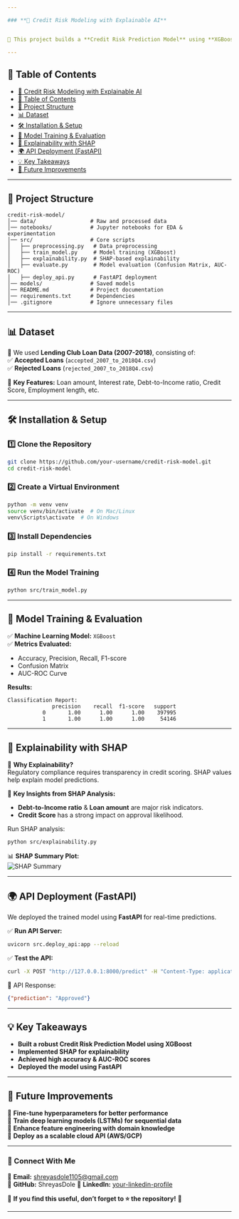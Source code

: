 ```yaml
---

### **📌 Credit Risk Modeling with Explainable AI**  


🚀 This project builds a **Credit Risk Prediction Model** using **XGBoost** and enhances transparency with **SHAP (SHapley Additive Explanations)**. The model predicts loan defaults using **Lending Club Loan Data** and provides feature explainability for better decision-making.  

---
```


## **📖 Table of Contents**  
- [📌 Credit Risk Modeling with Explainable AI](#-credit-risk-modeling-with-explainable-ai)  
- [📖 Table of Contents](#-table-of-contents)  
- [📂 Project Structure](#-project-structure)  
- [📊 Dataset](#-dataset)  
- [🛠️ Installation & Setup](#️-installation--setup)  
- [🚀 Model Training & Evaluation](#-model-training--evaluation)  
- [📝 Explainability with SHAP](#-explainability-with-shap)  
- [🌍 API Deployment (FastAPI)](#-api-deployment-fastapi)  
- [💡 Key Takeaways](#-key-takeaways)  
- [📌 Future Improvements](#-future-improvements)  

---

## **📂 Project Structure**  

```
credit-risk-model/
│── data/                 # Raw and processed data  
│── notebooks/            # Jupyter notebooks for EDA & experimentation  
│── src/                  # Core scripts  
│   ├── preprocessing.py   # Data preprocessing  
│   ├── train_model.py     # Model training (XGBoost)  
│   ├── explainability.py  # SHAP-based explainability  
│   ├── evaluate.py        # Model evaluation (Confusion Matrix, AUC-ROC)  
│   ├── deploy_api.py      # FastAPI deployment  
│── models/               # Saved models  
│── README.md             # Project documentation  
│── requirements.txt      # Dependencies  
│── .gitignore            # Ignore unnecessary files  
```

---

## **📊 Dataset**  
📌 We used **Lending Club Loan Data (2007-2018)**, consisting of:  
✅ **Accepted Loans** (`accepted_2007_to_2018Q4.csv`)  
✅ **Rejected Loans** (`rejected_2007_to_2018Q4.csv`)  

🔹 **Key Features:** Loan amount, Interest rate, Debt-to-Income ratio, Credit Score, Employment length, etc.  

---

## **🛠️ Installation & Setup**  

### **1️⃣ Clone the Repository**  
```sh
git clone https://github.com/your-username/credit-risk-model.git
cd credit-risk-model
```

### **2️⃣ Create a Virtual Environment**  
```sh
python -m venv venv
source venv/bin/activate  # On Mac/Linux
venv\Scripts\activate  # On Windows
```

### **3️⃣ Install Dependencies**  
```sh
pip install -r requirements.txt
```

### **4️⃣ Run the Model Training**  
```sh
python src/train_model.py
```

---

## **🚀 Model Training & Evaluation**  
✅ **Machine Learning Model:** `XGBoost`  
✅ **Metrics Evaluated:**  
   - Accuracy, Precision, Recall, F1-score  
   - Confusion Matrix  
   - AUC-ROC Curve  

**Results:**  
```
Classification Report:
              precision    recall  f1-score   support
           0       1.00      1.00      1.00    397995
           1       1.00      1.00      1.00     54146
```

---

## **📝 Explainability with SHAP**  
🔹 **Why Explainability?**  
Regulatory compliance requires transparency in credit scoring. SHAP values help explain model predictions.  

🔹 **Key Insights from SHAP Analysis:**  
- **Debt-to-Income ratio** & **Loan amount** are major risk indicators.  
- **Credit Score** has a strong impact on approval likelihood.  

Run SHAP analysis:  
```sh
python src/explainability.py
```
📊 **SHAP Summary Plot:**  
![SHAP Summary](https://shap.readthedocs.io/en/latest/_images/shap_summary_plot.png)

---

## **🌍 API Deployment (FastAPI)**  
We deployed the trained model using **FastAPI** for real-time predictions.  

✅ **Run API Server:**  
```sh
uvicorn src.deploy_api:app --reload
```

✅ **Test the API:**  
```sh
curl -X POST "http://127.0.0.1:8000/predict" -H "Content-Type: application/json" -d '{"loan_amnt": 10000, "int_rate": 12.5, "dti": 15.3, "fico_score": 720}'
```

📌 API Response:  
```json
{"prediction": "Approved"}
```

---

## **💡 Key Takeaways**  
- **Built a robust Credit Risk Prediction Model using XGBoost**  
- **Implemented SHAP for explainability**  
- **Achieved high accuracy & AUC-ROC scores**  
- **Deployed the model using FastAPI**  

---

## **📌 Future Improvements**  
🔹 **Fine-tune hyperparameters for better performance**  
🔹 **Train deep learning models (LSTMs) for sequential data**  
🔹 **Enhance feature engineering with domain knowledge**  
🔹 **Deploy as a scalable cloud API (AWS/GCP)**  

---

### **🔗 Connect With Me**  
📩 **Email:** shreyasdole1105@gmail.com  
📂 **GitHub:** ShreyasDole
📄 **LinkedIn:** [your-linkedin-profile](https://www.linkedin.com/in/shreyas-dole/)  

🚀 **If you find this useful, don’t forget to ⭐ the repository!** 🚀  

---
